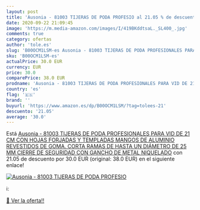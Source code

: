 ```yaml
---
layout: post
title: 'Ausonia - 81003 TIJERAS DE PODA PROFESIO al 21.05 % de descuento'
date: 2020-09-22 21:09:45
image: 'https://m.media-amazon.com/images/I/419BKddtsaL._SL400_.jpg'
comments: true
category: ofertas
author: 'tole.es'
slug: 'B00OCM1LSM-es Ausonia - 81003 TIJERAS DE PODA PROFESIONALES PARA VID DE...'
sku: 'B00OCM1LSM-es'
actualPrice: 30.0 EUR
currency: EUR
price: 30.0
comparePrice: 38.0 EUR
prodname: 'Ausonia - 81003 TIJERAS DE PODA PROFESIONALES PARA VID DE 21 CM CON HOJAS FORJADAS Y TEMPLADAS  MANGOS DE ALUMINIO REVESTIDOS DE GOMA. CORTA RAMAS DE HASTA UN DIÁMETRO DE 25 MM  CIERRE DE SEGURIDAD CON GANCHO DE METAL NIQUELADO'
country: 'es'
flag: '🇪🇸'
brand: ''
buyurl: 'https://www.amazon.es/dp/B00OCM1LSM/?tag=tolees-21'
descuento: '21.05'
average: '30.0'
---
```


Está [Ausonia - 81003 TIJERAS DE PODA PROFESIONALES PARA VID DE 21 CM CON HOJAS FORJADAS Y TEMPLADAS  MANGOS DE ALUMINIO REVESTIDOS DE GOMA. CORTA RAMAS DE HASTA UN DIÁMETRO DE 25 MM  CIERRE DE SEGURIDAD CON GANCHO DE METAL NIQUELADO](https://www.amazon.es/dp/B00OCM1LSM/?tag=tolees-21) con 21.05 de descuento por 30.0 EUR (original: 38.0 EUR) en el siguiente enlace!

[![Ausonia - 81003 TIJERAS DE PODA PROFESIO](https://m.media-amazon.com/images/I/419BKddtsaL._SL400_.jpg)](https://www.amazon.es/dp/B00OCM1LSM/?tag=tolees-21)

ℹ️:


[🛒 Ver la oferta!!](https://www.amazon.es/dp/B00OCM1LSM/?tag=tolees-21)
